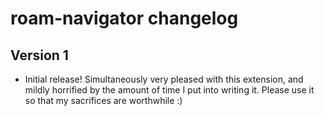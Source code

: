 # roam-navigator changelog

## Version 1

* Initial release!  Simultaneously very pleased with this extension,
  and mildly horrified by the amount of time I put into writing
  it. Please use it so that my sacrifices are worthwhile :)

